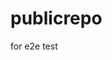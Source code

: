 # publicrepo
for e2e test























































































































































































































































































































































































































































































































































































































































































































































































































































































































































































































































































































































































































































































